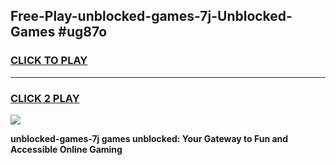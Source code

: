 
## Free-Play-unblocked-games-7j-Unblocked-Games #ug87o
<h3>
<a href="https://news.freeplayer.one?title=unblocked-games-7j&ref=8M">CLICK TO PLAY</a></h3>
<hr>

<h3>
<a href="https://news.freeplayer.one?title=unblocked-games-7j&ref=8M">CLICK 2 PLAY</a>
  
</h3>

<a href="https://news.freeplayer.one?title=unblocked-games-7j&ref=8M"><img src="https://clearcache.store/games.png"></a>


**unblocked-games-7j games unblocked: Your Gateway to Fun and Accessible Online Gaming**
